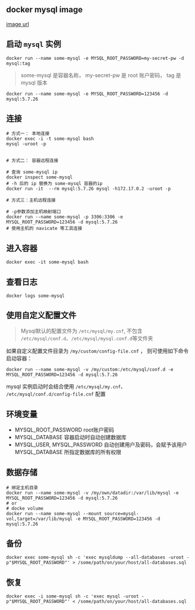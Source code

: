 
## docker mysql image

[image url](https://hub.docker.com/_/mysql?tab=description)

## 启动 `mysql` 实例

```
docker run --name some-mysql -e MYSQL_ROOT_PASSWORD=my-secret-pw -d mysql:tag
```

> some-mysql 是容器名称， my-secret-pw 是 root 账户密码， tag 是 mysql 版本

```
docker run --name some-mysql -e MYSQL_ROOT_PASSWORD=123456 -d mysql:5.7.26
```


## 连接

```
# 方式一： 本地连接
docker exec -i -t some-mysql bash
mysql -uroot -p


# 方式二： 容器远程连接

# 查询 some-mysql ip
docker inspect some-mysql
# -h 后的 ip 替换为 some-mysql 容器的ip
docker run -it  --rm mysql:5.7.26 mysql -h172.17.0.2 -uroot -p

# 方式三：主机远程连接

# -p参数添加主机映射端口
docker run --name some-mysql -p 3306:3306 -e MYSQL_ROOT_PASSWORD=123456 -d mysql:5.7.26
# 使用主机的 navicate 等工具连接
```

## 进入容器
```
docker exec -it some-mysql bash
```

## 查看日志
```
docker logs some-mysql
```


## 使用自定义配置文件
> Mysql默认的配置文件为 `/etc/mysql/my.cnf`, 不包含 `/etc/mysql/conf.d`、`/etc/mysql/mysql.conf.d`等文件夹

如果自定义配置文件目录为 `/my/custom/config-file.cnf` ， 则可使用如下命令启动容器：
```
docker run --name some-mysql -v /my/custom:/etc/mysql/conf.d -e MYSQL_ROOT_PASSWORD=123456 -d mysql:5.7.26
```

mysql 实例启动时会结合使用 `/etc/mysql/my.cnf`、 `/etc/mysql/conf.d/config-file.cnf` 配置

## 环境变量

 - MYSQL_ROOT_PASSWORD root账户密码
 - MYSQL_DATABASE 容器启动时自动创建数据库
 - MYSQL_USER, MYSQL_PASSWORD 自动创建用户及密码，会赋予该用户 MYSQL_DATABASE 所指定数据库的所有权限

 ## 数据存储
```
# 绑定主机目录
docker run --name some-mysql -v /my/own/datadir:/var/lib/mysql -e MYSQL_ROOT_PASSWORD=123456 -d mysql:5.7.26
# or
# docke volume
docker run --name some-mysql --mount source=mysql-vol,target=/var/lib/mysql -e MYSQL_ROOT_PASSWORD=123456 -d mysql:5.7.26

```

## 备份

```
docker exec some-mysql sh -c 'exec mysqldump --all-databases -uroot -p"$MYSQL_ROOT_PASSWORD"' > /some/path/on/your/host/all-databases.sql
```

## 恢复

```
docker exec -i some-mysql sh -c 'exec mysql -uroot -p"$MYSQL_ROOT_PASSWORD"' < /some/path/on/your/host/all-databases.sql
```
